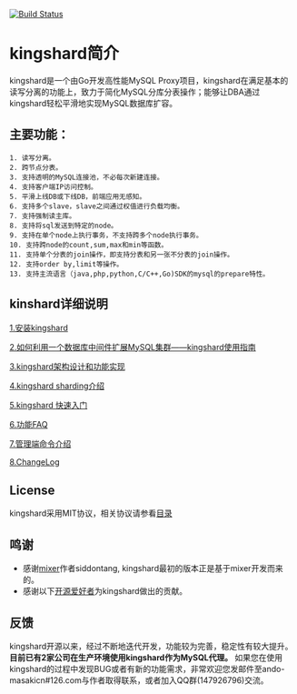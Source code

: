 [![Build Status](https://travis-ci.org/ando-masaki/kingshard.svg?branch=master)](https://travis-ci.org/ando-masaki/kingshard)

# kingshard简介

kingshard是一个由Go开发高性能MySQL Proxy项目，kingshard在满足基本的读写分离的功能上，致力于简化MySQL分库分表操作；能够让DBA通过kingshard轻松平滑地实现MySQL数据库扩容。

## 主要功能：	

	1. 读写分离。
	2. 跨节点分表。
	3. 支持透明的MySQL连接池，不必每次新建连接。
	4. 支持客户端IP访问控制。
	5. 平滑上线DB或下线DB，前端应用无感知。
	6. 支持多个slave，slave之间通过权值进行负载均衡。
	7. 支持强制读主库。
	8. 支持将sql发送到特定的node。
	9. 支持在单个node上执行事务，不支持跨多个node执行事务。
	10. 支持跨node的count,sum,max和min等函数。
	11. 支持单个分表的join操作，即支持分表和另一张不分表的join操作。
	12. 支持order by,limit等操作。
	13. 支持主流语言（java,php,python,C/C++,Go)SDK的mysql的prepare特性。
	
## kinshard详细说明

[1.安装kingshard](./doc/KingDoc/kingshard_install_document.md)

[2.如何利用一个数据库中间件扩展MySQL集群——kingshard使用指南](./doc/KingDoc/how_to_use_kingshard.md)

[3.kingshard架构设计和功能实现](./doc/KingDoc/architecture_of_kingshard_CN.md)

[4.kingshard sharding介绍](./doc/KingDoc/kingshard_sharding_introduce.md)

[5.kingshard 快速入门](./doc/KingDoc/kingshard_quick_try.md)

[6.功能FAQ](./doc/KingDoc/function_FAQ.md)

[7.管理端命令介绍](./doc/KingDoc/admin_command_introduce.md)

[8.ChangeLog](./doc/KingDoc/change_log_CN.md)

## License

kingshard采用MIT协议，相关协议请参看[目录](./doc/License)

## 鸣谢
- 感谢[mixer](https://github.com/siddontang/mixer)作者siddontang, kingshard最初的版本正是基于mixer开发而来的。
- 感谢以下[开源爱好者](https://github.com/ando-masaki/kingshard/graphs/contributors)为kingshard做出的贡献。

## 反馈
kingshard开源以来，经过不断地迭代开发，功能较为完善，稳定性有较大提升。 **目前已有2家公司在生产环境使用kingshard作为MySQL代理。** 如果您在使用kingshard的过程中发现BUG或者有新的功能需求，非常欢迎您发邮件至ando-masakicn#126.com与作者取得联系，或者加入QQ群(147926796)交流。
